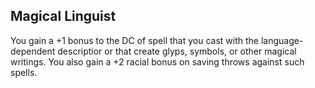 ## **Magical Linguist**

You gain a +1 bonus to the DC of spell that you cast with the language-dependent descriptior or that create glyps, symbols, or other magical writings. You also gain a +2 racial bonus on saving throws against such spells.